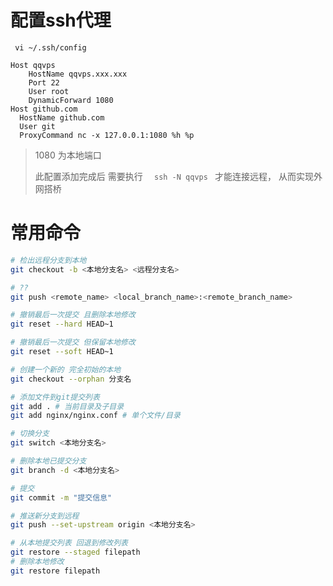 # 配置ssh代理

` vi ~/.ssh/config`

```
Host qqvps
    HostName qqvps.xxx.xxx
    Port 22
    User root
    DynamicForward 1080
Host github.com
  HostName github.com
  User git
  ProxyCommand nc -x 127.0.0.1:1080 %h %p
```

> 1080 为本地端口
>
> 此配置添加完成后 需要执行 `	ssh -N qqvps  ` 才能连接远程， 从而实现外网搭桥


# 常用命令

```bash
# 检出远程分支到本地
git checkout -b <本地分支名> <远程分支名>

# ??
git push <remote_name> <local_branch_name>:<remote_branch_name>

# 撤销最后一次提交 且删除本地修改
git reset --hard HEAD~1

# 撤销最后一次提交 但保留本地修改
git reset --soft HEAD~1

# 创建一个新的 完全初始的本地
git checkout --orphan 分支名

# 添加文件到git提交列表
git add . # 当前目录及子目录
git add nginx/nginx.conf # 单个文件/目录

# 切换分支
git switch <本地分支名>

# 删除本地已提交分支
git branch -d <本地分支名>

# 提交
git commit -m "提交信息"

# 推送新分支到远程
git push --set-upstream origin <本地分支名>

# 从本地提交列表 回退到修改列表
git restore --staged filepath
# 删除本地修改
git restore filepath

```